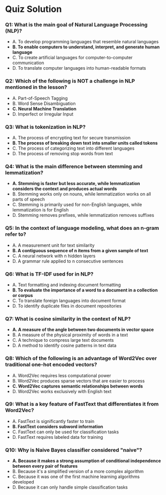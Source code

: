 # Quiz Solution

### Q1: What is the main goal of Natural Language Processing (NLP)?

- A. To develop programming languages that resemble natural languages
- **B. To enable computers to understand, interpret, and generate human language**
- C. To create artificial languages for computer-to-computer communication
- D. To translate computer languages into human-readable formats

### Q2: Which of the following is NOT a challenge in NLP mentioned in the lesson?

- A. Part-of-Speech Tagging
- B. Word Sense Disambiguation
- **C. Neural Machine Translation**
- D. Imperfect or Irregular Input

### Q3: What is tokenization in NLP?

- A. The process of encrypting text for secure transmission
- **B. The process of breaking down text into smaller units called tokens**
- C. The process of categorizing text into different languages
- D. The process of removing stop words from text

### Q4: What is the main difference between stemming and lemmatization?

- **A. Stemming is faster but less accurate, while lemmatization considers the context and produces actual words**
- B. Stemming works only on nouns, while lemmatization works on all parts of speech
- C. Stemming is primarily used for non-English languages, while lemmatization is for English
- D. Stemming removes prefixes, while lemmatization removes suffixes

### Q5: In the context of language modeling, what does an n-gram refer to?

- A. A measurement unit for text similarity
- **B. A contiguous sequence of n items from a given sample of text**
- C. A neural network with n hidden layers
- D. A grammar rule applied to n consecutive sentences

### Q6: What is TF-IDF used for in NLP?

- A. Text formatting and indexing document formatting
- **B. To evaluate the importance of a word to a document in a collection or corpus**
- C. To translate foreign languages into document format
- D. To identify duplicate files in document repositories

### Q7: What is cosine similarity in the context of NLP?

- **A. A measure of the angle between two documents in vector space**
- B. A measure of the physical proximity of words in a text
- C. A technique to compress large text documents
- D. A method to identify cosine patterns in text data

### Q8: Which of the following is an advantage of Word2Vec over traditional one-hot encoded vectors?

- A. Word2Vec requires less computational power
- B. Word2Vec produces sparse vectors that are easier to process
- **C. Word2Vec captures semantic relationships between words**
- D. Word2Vec works exclusively with English text

### Q9: What is a key feature of FastText that differentiates it from Word2Vec?

- A. FastText is significantly faster to train
- **B. FastText considers subword information**
- C. FastText can only be used for classification tasks
- D. FastText requires labeled data for training

### Q10: Why is Naive Bayes classifier considered "naive"?

- **A. Because it makes a strong assumption of conditional independence between every pair of features**
- B. Because it's a simplified version of a more complex algorithm
- C. Because it was one of the first machine learning algorithms developed
- D. Because it can only handle simple classification tasks
